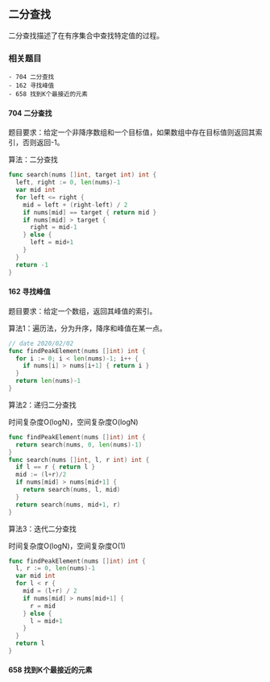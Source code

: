 ## 二分查找

二分查找描述了在有序集合中查找特定值的过程。



### 相关题目
    - 704 二分查找
    - 162 寻找峰值
    - 658 找到K个最接近的元素 

#### 704 二分查找

题目要求：给定一个非降序数组和一个目标值，如果数组中存在目标值则返回其索引，否则返回-1。

算法：二分查找

```go
func search(nums []int, target int) int {
  left, right := 0, len(nums)-1
  var mid int
  for left <= right {
    mid = left + (right-left) / 2
    if nums[mid] == target { return mid }
    if nums[mid] > target {
      right = mid-1
    } else {
      left = mid+1
    }
  }
  return -1
}
```

#### 162 寻找峰值

题目要求：给定一个数组，返回其峰值的索引。

算法1：遍历法，分为升序，降序和峰值在某一点。

```go
// date 2020/02/02
func findPeakElement(nums []int) int {
  for i := 0; i < len(nums)-1; i++ {
    if nums[i] > nums[i+1] { return i }
  }
  return len(nums)-1
}
```

算法2：递归二分查找

时间复杂度O(logN)，空间复杂度O(logN)

```go
func findPeakElement(nums []int) int {
  return search(nums, 0, len(nums)-1)
}
func search(nums []int, l, r int) int {
  if l == r { return l }
  mid := (l+r)/2
  if nums[mid] > nums[mid+1] {
    return search(nums, l, mid)
  }
  return search(nums, mid+1, r)
}
```

算法3：迭代二分查找

时间复杂度O(logN)，空间复杂度O(1)

```go
func findPeakElement(nums []int) int {
  l, r := 0, len(nums)-1
  var mid int
  for l < r {
    mid = (l+r) / 2
    if nums[mid] > nums[mid+1] {
      r = mid
    } else {
      l = mid+1
    }
  }
  return l
}
```

#### 658 找到K个最接近的元素